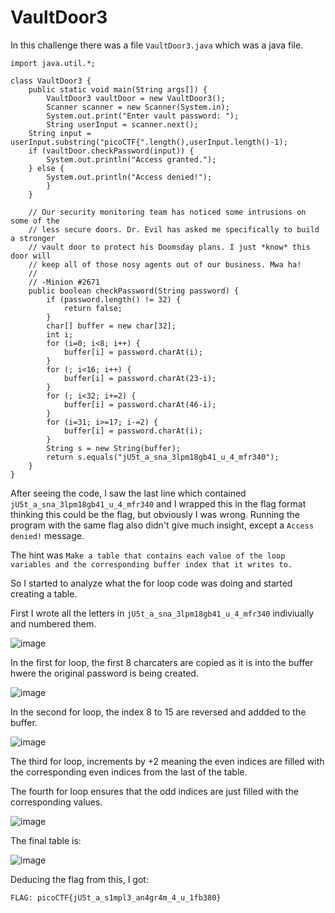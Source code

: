 # VaultDoor3

In this challenge there was a file `VaultDoor3.java` which was a java file.

```
import java.util.*;

class VaultDoor3 {
    public static void main(String args[]) {
        VaultDoor3 vaultDoor = new VaultDoor3();
        Scanner scanner = new Scanner(System.in);
        System.out.print("Enter vault password: ");
        String userInput = scanner.next();
	String input = userInput.substring("picoCTF{".length(),userInput.length()-1);
	if (vaultDoor.checkPassword(input)) {
	    System.out.println("Access granted.");
	} else {
	    System.out.println("Access denied!");
        }
    }

    // Our security monitoring team has noticed some intrusions on some of the
    // less secure doors. Dr. Evil has asked me specifically to build a stronger
    // vault door to protect his Doomsday plans. I just *know* this door will
    // keep all of those nosy agents out of our business. Mwa ha!
    //
    // -Minion #2671
    public boolean checkPassword(String password) {
        if (password.length() != 32) {
            return false;
        }
        char[] buffer = new char[32];
        int i;
        for (i=0; i<8; i++) {
            buffer[i] = password.charAt(i);
        }
        for (; i<16; i++) {
            buffer[i] = password.charAt(23-i);
        }
        for (; i<32; i+=2) {
            buffer[i] = password.charAt(46-i);
        }
        for (i=31; i>=17; i-=2) {
            buffer[i] = password.charAt(i);
        }
        String s = new String(buffer);
        return s.equals("jU5t_a_sna_3lpm18gb41_u_4_mfr340");
    }
}
```

After seeing the code, I saw the last line which contained `jU5t_a_sna_3lpm18gb41_u_4_mfr340` and I wrapped this in the flag format thinking this could be the flag, but obviously I was wrong.
Running the program with the same flag also didn't give much insight, except a `Access denied!` message.

The hint was
`Make a table that contains each value of the loop variables and the corresponding buffer index that it writes to.`

So I started to analyze what the for loop code was doing and started creating a table.

First I wrote all the letters in `jU5t_a_sna_3lpm18gb41_u_4_mfr340` indiviually and numbered them.

![image](https://github.com/user-attachments/assets/2ed57059-a1e9-4ada-b5ec-5f3f733a464f)

In the first for loop, the first 8 charcaters are copied as it is into the buffer hwere the original password is being created.

![image](https://github.com/user-attachments/assets/fe577927-c496-4b69-9ad6-16f79da90335)

In the second for loop, the index 8 to 15 are reversed and addded to the buffer.

![image](https://github.com/user-attachments/assets/5748090a-6005-44d4-a900-92100fd021fb)

The third for loop, increments by +2 meaning the even indices are filled with the corresponding even indices from the last of the table.

The fourth for loop ensures that the odd indices are just filled with the corresponding values.

![image](https://github.com/user-attachments/assets/f096d6d2-7ad4-4dbc-b6ab-973437f4513c)


The final table is:

![image](https://github.com/user-attachments/assets/d3fd29bf-e5db-4ffb-808d-1d182f6c8869)

Deducing the flag from this, I got:

`FLAG: picoCTF{jU5t_a_s1mpl3_an4gr4m_4_u_1fb380}`

